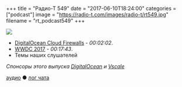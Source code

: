 +++
title = "Радио-Т 549"
date = "2017-06-10T18:24:00"
categories = ["podcast"]
image = "https://radio-t.com/images/radio-t/rt549.jpg"
filename = "rt_podcast549"
+++

![](https://radio-t.com/images/radio-t/rt549.jpg)

- [DigitalOcean Cloud Firewalls](https://www.digitalocean.com/community/tutorials/an-introduction-to-digitalocean-cloud-firewalls) - *00:02:02*.
- [WWDC 2017](https://docs.google.com/document/d/16zOhYDSrBPCaaUr2Hfl0TbdjhaP-a48hV4f3bMNsvLk/pub) - *00:17:43*.
- Темы наших слушателей

*Спонсоры этого выпуска [DigitalOcean](https://www.digitalocean.com) и [Vscale](http://bit.ly/radio-t_vscale)*

[аудио](http://cdn.radio-t.com/rt_podcast549.mp3) ● [лог чата](http://chat.radio-t.com/logs/radio-t-549.html)
<audio src="http://cdn.radio-t.com/rt_podcast549.mp3" preload="none"></audio>
